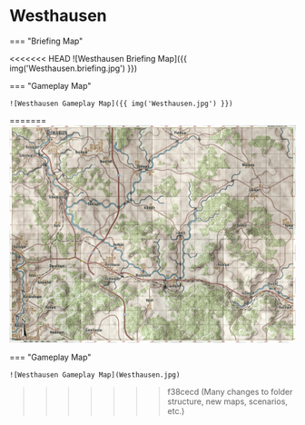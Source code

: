 # Westhausen

=== "Briefing Map"

<<<<<<< HEAD
    ![Westhausen Briefing Map]({{ img('Westhausen.briefing.jpg') }})

=== "Gameplay Map"

    ![Westhausen Gameplay Map]({{ img('Westhausen.jpg') }})
=======
    ![Westhausen Briefing Map](Westhausen.briefing.jpg)

=== "Gameplay Map"

    ![Westhausen Gameplay Map](Westhausen.jpg)
>>>>>>> f38cecd (Many changes to folder structure, new maps, scenarios, etc.)
